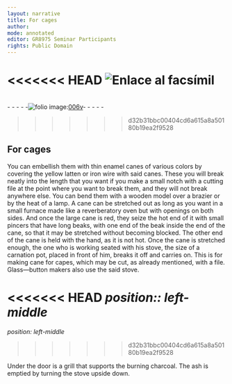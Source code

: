 ```yaml
---
layout: narrative
title: For cages
author:
mode: annotated
editor: GR8975 Seminar Participants
rights: Public Domain
---
```


<<<<<<< HEAD
 <a href="http://gallica.bnf.fr/ark:/12148/btv1b10500001g/f18.image"><img src="/assets/photo-icon.png" alt="Enlace al facsímil" style="display:inline-block; margin-bottom:-3px;"></a> 
=======
 <br/>- - - - -<a href="http://gallica.bnf.fr/ark:/12148/btv1b10500001g/f18.image"><img src="assets/photo-icon.png" alt="folio image: " style="display:inline-block; margin-bottom:-3px;">006v</a>- - - - - <br/> 
>>>>>>> d32b31bbc00404cd6a615a8a50180b19ea2f9528
##  For cages 

 
   You can embellish them with thin enamel canes of various colors by covering the yellow latten or iron wire with said canes. These you will break neatly into the length that you want if you make a small notch with a cutting file at the point where you want to break them, and they will not break anywhere else. You can bend them with a wooden model over a brazier or by the heat of a lamp. A cane can be stretched out as long as you want in a small furnace made like a reverberatory oven but with openings on both sides. And once the large cane is red, they seize the hot end of it with small pincers that have long beaks, with one end of the beak inside the end of the cane, so that it may be stretched without becoming blocked. The other end of the cane is held with the hand, as it is not hot. Once the cane is stretched enough, the one who is working seated with his stove, the size of a carnation pot, placed in front of him, breaks it off and carries on. This is for making cane for capes, which may be cut, as already mentioned, with a file. Glass—button makers also use the said stove. 
  
<<<<<<< HEAD
*position:: left-middle*
=======
*position: left-middle*
>>>>>>> d32b31bbc00404cd6a615a8a50180b19ea2f9528

 Under the door is a grill that supports the burning charcoal. The ash is emptied by turning the stove upside down. 
 